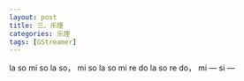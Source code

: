 ```yaml
---
layout: post
title: 三、乐理
categories: 乐理
tags: [GStreamer]
---
```


la so mi so la so， mi so la so mi
re do la so re do， mi —  si —